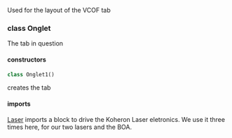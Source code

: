 Used for the layout of the VCOF tab

### class Onglet
The tab in question
#### constructors
```python
class Onglet1()
```
creates the tab
#### imports
[Laser](https://github.com/camille-evey/General-program/blob/2604f615314132ac2a3f4885b9d8fd0ad145096c/Doc%20Programme%20V1/Laser.md) imports a block to drive the Koheron Laser eletronics. We use it three times here, for our two lasers and the BOA.
